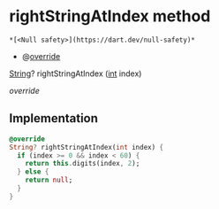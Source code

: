 


# rightStringAtIndex method




    *[<Null safety>](https://dart.dev/null-safety)*



- @[override](https://api.flutter.dev/flutter/dart-core/override-constant.html)

[String](https://api.flutter.dev/flutter/dart-core/String-class.html)? rightStringAtIndex
([int](https://api.flutter.dev/flutter/dart-core/int-class.html) index)

_override_






## Implementation

```dart
@override
String? rightStringAtIndex(int index) {
  if (index >= 0 && index < 60) {
    return this.digits(index, 2);
  } else {
    return null;
  }
}
```







